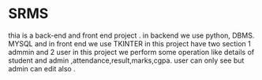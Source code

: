 # SRMS
thia is a back-end and front end project . in backend we use python, DBMS. MYSQL and in front end we use TKINTER 
in this project have two section 1 admmin and 2 user 
in this project we perform some operation like details of student and admin ,attendance,result,marks,cgpa.
user can only see but admin can edit also .
